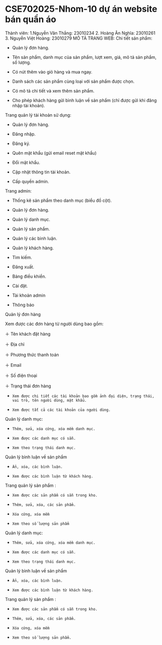 # CSE702025-Nhom-10 dự án website bán quần áo 
Thành viên:
 1.Nguyễn Văn Thắng: 23010234
 2. Hoàng Ân Nghĩa: 23010261
 3. Nguyễn Việt Hoàng: 23010279
          MÔ TẢ TRANG WEB:
Chi tiết sản phẩm:

-   Quản lý đơn hàng.

-   Tên sản phẩm, danh mục của sản phẩm, lượt xem, giá, mô tả sản phẩm, số lượng.

-   Có nút thêm vào giỏ hàng và mua ngay.

-   Danh sách các sản phẩm cùng loại với sản phẩm được chọn.

-   Có mô tả chi tiết và xem thêm sản phẩm.

-   Cho phép khách hàng gửi bình luận về sản phẩm (chỉ được gửi khi đăng nhập tài khoản).

Trang quản lý tài khoản sử dụng:

-   Quản lý đơn hàng.

-   Đăng nhập.

-   Đăng ký.

-   Quên mật khẩu (gửi email reset mật khẩu)

-   Đổi mật khẩu.

-   Cập nhật thông tin tài khoản.

-   Cấp quyền admin.

Trang admin:

-   Thống kê sản phẩm theo danh mục (biểu đồ cột).

-   Quản lý đơn hàng.

-   Quản lý danh mục.

-   Quản lý sản phẩm.

-   Quản lý các bình luận.

-   Quản lý khách hàng.

-   Tìm kiếm.

-   Đăng xuất.

-   Bảng điều khiển.

-   Cài đặt.

-   Tài khoản admin

-   Thông báo

Quản lý đơn hàng

Xem được các đơn hàng từ người dùng bao gồm:

＋ Tên khách đặt hàng

＋ Địa chỉ

＋ Phương thức thanh toán

＋ Email

＋ Số điện thoại

＋ Trạng thái đơn hàng

-     Xem được chi tiết các tài khoản bao gồm ảnh đại diện, trạng thái, vai trò, tên người dùng, mật khẩu.

-     Xem được tất cả các tài khoản của người dùng.

Quản lý danh mục:

-     Thêm, sửa, xóa cứng, xóa mềm danh mục.

-     Xem được các danh mục có sẵn.

-     Xem theo trạng thái danh mục.

Quản lý bình luận về sản phẩm

-     Ẩn, xóa, các bình luận.

-     Xem được các bình luận từ khách hàng.

Trang quản lý sản phẩm :

-     Xem được các sản phẩm có sẵn trong kho.

-     Thêm, sửa, xóa, các sản phẩm.

-     Xóa cứng, xóa mềm

-     Xem theo số lượng sản phẩm

Quản lý danh mục:

-     Thêm, sửa, xóa cứng, xóa mềm danh mục.

-     Xem được các danh mục có sẵn.

-     Xem theo trạng thái danh mục.

Quản lý bình luận về sản phẩm

-     Ẩn, xóa, các bình luận.

-     Xem được các bình luận từ khách hàng.

Trang quản lý sản phẩm :

-     Xem được các sản phẩm có sẵn trong kho.

-     Thêm, sửa, xóa, các sản phẩm.

-     Xóa cứng, xóa mềm

-     Xem theo số lượng sản phẩm.

